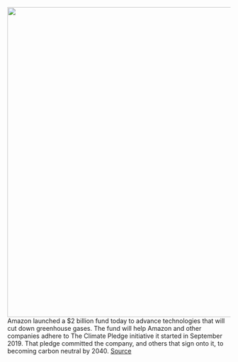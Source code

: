 <img src='https://cdn.vox-cdn.com/thumbor/xyeK_RmzJ7wYrjQk2AbroRYlPZY=/0x0:5184x3456/1200x800/filters:focal(2178x1314:3006x2142)/cdn.vox-cdn.com/uploads/chorus_image/image/66970874/1175733547.jpg.0.jpg' width='700px' /><br/>
Amazon launched a $2 billion fund today to advance technologies that will cut down greenhouse gases. The fund will help Amazon and other companies adhere to The Climate Pledge initiative it started in September 2019. That pledge committed the company, and others that sign onto it, to becoming carbon neutral by 2040.
<a href='https://www.theverge.com/2020/6/23/21300427/amazon-climate-change-commitments-greenhouse-gas-emissions-jeff-bezos'> Source <a/>